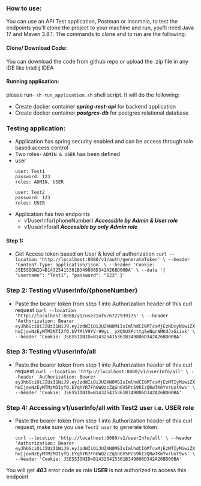 ### How to use:

You can use an API Test application, Postman or Insomnia, to test the endpoints you'll clone the project
to your machine and run, you'll need Java 17 and Maven 3.8.1. The commands to clone and to run are the following:

#### Clone/ Download Code:

You can download the code from github repo or upload the .zip file in any IDE like intellij IDEA

#### Running application:
please run-  ```sh run_application.sh``` shell script. It will do the following:

- Create docker container ***spring-rest-api*** for backend application
- Create docker container ***postgres-db*** for postgres relational database

### Testing application:
- Application has spring security enabled and can be access through role based access control
- Two roles- ```ADMIN & USER``` has been defined
- user
   ```
  user: Test1
  password: 123
  roles: ADMIN, USER
  
  user: Test2
  password: 123
  roles: USER
  ```
- Application has two endpoints 
    - v1/userInfo/{phoneNumber} ***Accessible by Admin & User role***
    - v1/userInfo/all ***Accessible by only Admin role***
  
  
#### Step 1:
- Get Access token based on User & level of authorization
        ````curl --location 'http://localhost:8080/v1/auth/generateToken' \
      --header 'Content-Type: application/json' \
      --header 'Cookie: JSESSIONID=B14325415361B349806D342A26BD00BA' \
      --data '{
      "username": "Test1",
      "password": "123"
      }'````
    
### Step 2: Testing v1/userInfo/{phoneNumber}
- Paste the bearer token from step 1 into Authorization header of this curl request
    ``curl --location 'http://localhost:8080/v1/userInfo/6722939175' \
  --header 'Authorization: Bearer eyJhbGciOiJIUzI1NiJ9.eyJzdWIiOiJUZXN0MiIsImlhdCI6MTcxMjEzNDcyNiwiZXhwIjoxNzEyMTM2NTI2fQ.bVfMlV9YV-99yL__yXQhUXPcttgSeNgnNMKdJzGiixk' \
  --header 'Cookie: JSESSIONID=B14325415361B349806D342A26BD00BA'``

### Step 3: Testing v1/userInfo/all
- Paste the bearer token from step 1 into Authorization header of this curl request
  ``curl --location 'http://localhost:8080/v1/userInfo/all' \
  --header 'Authorization: Bearer eyJhbGciOiJIUzI1NiJ9.eyJzdWIiOiJUZXN0MSIsImlhdCI6MTcxMjEzMTIyMiwiZXhwIjoxNzEyMTMzMDIyfQ.EYqhYR7FhGWQzcZqSnGV5PcS9hIzQRwTKmYvrUxt9ws' \
  --header 'Cookie: JSESSIONID=B14325415361B349806D342A26BD00BA'``

### Step 4: Accessing v1/userInfo/all with Test2 user i.e. USER role
- Paste the bearer token from step 1 into Authorization header of this curl request, make sure you use ``Test2 user`` to generate token.
  
    ``curl --location 'http://localhost:8080/v1/userInfo/all' \
  --header 'Authorization: Bearer eyJhbGciOiJIUzI1NiJ9.eyJzdWIiOiJUZXN0MSIsImlhdCI6MTcxMjEzMTIyMiwiZXhwIjoxNzEyMTMzMDIyfQ.EYqhYR7FhGWQzcZqSnGV5PcS9hIzQRwTKmYvrUxt9ws' \
  --header 'Cookie: JSESSIONID=B14325415361B349806D342A26BD00BA'``

You will get ***403*** error code as role **USER** is not authorized to access this endpoint